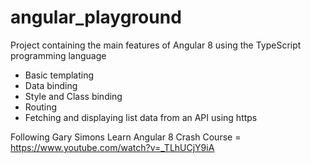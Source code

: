 # angular_playground
Project containing the main features of Angular 8 using the TypeScript programming language

- Basic templating
- Data binding
- Style and Class binding
- Routing
- Fetching and displaying list data from an API using https

Following Gary Simons Learn Angular 8 Crash Course = https://www.youtube.com/watch?v=_TLhUCjY9iA
